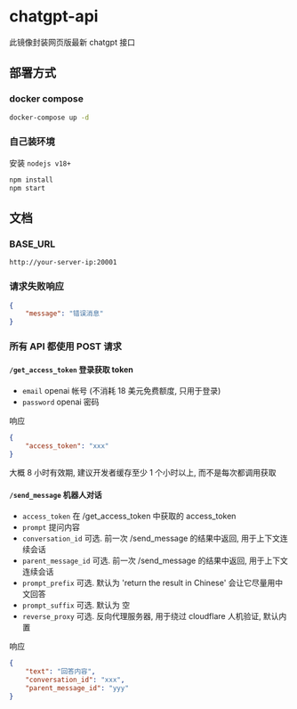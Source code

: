 # chatgpt-api

此镜像封装网页版最新 chatgpt 接口

## 部署方式

### docker compose

```bash
docker-compose up -d
```

### 自己装环境

安装 `nodejs v18+`

```bash
npm install
npm start
```

## 文档

### BASE_URL

`http://your-server-ip:20001`

### 请求失败响应

```json
{
    "message": "错误消息"
}
```

### 所有 API 都使用 POST 请求

#### `/get_access_token` 登录获取 token

-   `email` openai 帐号 (不消耗 18 美元免费额度, 只用于登录)
-   `password` openai 密码

响应

```json
{
    "access_token": "xxx"
}
```

大概 8 小时有效期, 建议开发者缓存至少 1 个小时以上, 而不是每次都调用获取

#### `/send_message` 机器人对话

-   `access_token` 在 /get_access_token 中获取的 access_token
-   `prompt` 提问内容
-   `conversation_id` 可选. 前一次 /send_message 的结果中返回, 用于上下文连续会话
-   `parent_message_id` 可选. 前一次 /send_message 的结果中返回, 用于上下文连续会话
-   `prompt_prefix` 可选. 默认为 'return the result in Chinese' 会让它尽量用中文回答
-   `prompt_suffix` 可选. 默认为 空
-   `reverse_proxy` 可选. 反向代理服务器, 用于绕过 cloudflare 人机验证, 默认内置

响应

```json
{
    "text": "回答内容",
    "conversation_id": "xxx",
    "parent_message_id": "yyy"
}
```
